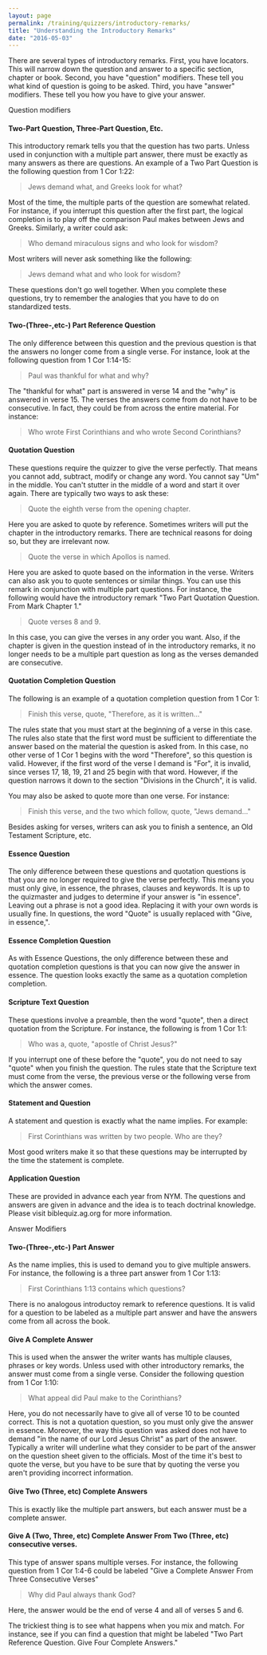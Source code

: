 ```yaml
---
layout: page
permalink: /training/quizzers/introductory-remarks/
title: "Understanding the Introductory Remarks"
date: "2016-05-03"
---
```


There are several types of introductory remarks. First, you have locators. This will narrow down the question and answer to a specific section, chapter or book. Second, you have "question" modifiers. These tell you what kind of question is going to be asked. Third, you have "answer" modifiers. These tell you how you have to give your answer.

Question modifiers

#### Two-Part Question, Three-Part Question, Etc.

This introductory remark tells you that the question has two parts. Unless used in conjunction with a multiple part answer, there must be exactly as many answers as there are questions. An example of a Two Part Question is the following question from 1 Cor 1:22:

> Jews demand what, and Greeks look for what?

Most of the time, the multiple parts of the question are somewhat related. For instance, if you interrupt this question after the first part, the logical completion is to play off the comparison Paul makes between Jews and Greeks. Similarly, a writer could ask:

> Who demand miraculous signs and who look for wisdom?

Most writers will never ask something like the following:

> Jews demand what and who look for wisdom?

These questions don't go well together. When you complete these questions, try to remember the analogies that you have to do on standardized tests.

#### Two-(Three-,etc-) Part Reference Question

The only difference between this question and the previous question is that the answers no longer come from a single verse. For instance, look at the following question from 1 Cor 1:14-15:

> Paul was thankful for what and why?

The "thankful for what" part is answered in verse 14 and the "why" is answered in verse 15. The verses the answers come from do not have to be consecutive. In fact, they could be from across the entire material. For instance:

> Who wrote First Corinthians and who wrote Second Corinthians?

#### Quotation Question

These questions require the quizzer to give the verse perfectly. That means you cannot add, subtract, modify or change any word. You cannot say "Um" in the middle. You can't stutter in the middle of a word and start it over again. There are typically two ways to ask these:

> Quote the eighth verse from the opening chapter.

Here you are asked to quote by reference. Sometimes writers will put the chapter in the introductory remarks. There are technical reasons for doing so, but they are irrelevant now.

> Quote the verse in which Apollos is named.

Here you are asked to quote based on the information in the verse. Writers can also ask you to quote sentences or similar things. You can use this remark in conjunction with multiple part questions. For instance, the following would have the introductory remark "Two Part Quotation Question. From Mark Chapter 1."

> Quote verses 8 and 9.

In this case, you can give the verses in any order you want. Also, if the chapter is given in the question instead of in the introductory remarks, it no longer needs to be a multiple part question as long as the verses demanded are consecutive.

#### Quotation Completion Question

The following is an example of a quotation completion question from 1 Cor 1:

> Finish this verse, quote, "Therefore, as it is written..."

The rules state that you must start at the beginning of a verse in this case. The rules also state that the first word must be sufficient to differentiate the answer based on the material the question is asked from. In this case, no other verse of 1 Cor 1 begins with the word "Therefore", so this question is valid. However, if the first word of the verse I demand is "For", it is invalid, since verses 17, 18, 19, 21 and 25 begin with that word. However, if the question narrows it down to the section "Divisions in the Church", it is valid.

You may also be asked to quote more than one verse. For instance:

> Finish this verse, and the two which follow, quote, "Jews demand..."

Besides asking for verses, writers can ask you to finish a sentence, an Old Testament Scripture, etc.

#### Essence Question

The only difference between these questions and quotation questions is that you are no longer required to give the verse perfectly. This means you must only give, in essence, the phrases, clauses and keywords. It is up to the quizmaster and judges to determine if your answer is "in essence". Leaving out a phrase is not a good idea. Replacing it with your own words is usually fine. In questions, the word "Quote" is usually replaced with "Give, in essence,".

#### Essence Completion Question

As with Essence Questions, the only difference between these and quotation completion questions is that you can now give the answer in essence. The question looks exactly the same as a quotation completion completion.

#### Scripture Text Question

These questions involve a preamble, then the word "quote", then a direct quotation from the Scripture. For instance, the following is from 1 Cor 1:1:

> Who was a, quote, "apostle of Christ Jesus?"

If you interrupt one of these before the "quote", you do not need to say "quote" when you finish the question. The rules state that the Scripture text must come from the verse, the previous verse or the following verse from which the answer comes.

#### Statement and Question

A statement and question is exactly what the name implies. For example:

> First Corinthians was written by two people. Who are they?

Most good writers make it so that these questions may be interrupted by the time the statement is complete.

#### Application Question

These are provided in advance each year from NYM. The questions and answers are given in advance and the idea is to teach doctrinal knowledge. Please visit biblequiz.ag.org for more information.

Answer Modifiers

#### Two-(Three-,etc-) Part Answer

As the name implies, this is used to demand you to give multiple answers. For instance, the following is a three part answer from 1 Cor 1:13:

> First Corinthians 1:13 contains which questions?

There is no analogous introductoy remark to reference questions. It is valid for a question to be labeled as a multiple part answer and have the answers come from all across the book.

#### Give A Complete Answer

This is used when the answer the writer wants has multiple clauses, phrases or key words. Unless used with other introductory remarks, the answer must come from a single verse. Consider the following question from 1 Cor 1:10:

> What appeal did Paul make to the Corinthians?

Here, you do not necessarily have to give all of verse 10 to be counted correct. This is not a quotation question, so you must only give the answer in essence. Moreover, the way this question was asked does not have to demand "in the name of our Lord Jesus Christ" as part of the answer. Typically a writer will underline what they consider to be part of the answer on the question sheet given to the officials. Most of the time it's best to quote the verse, but you have to be sure that by quoting the verse you aren't providing incorrect information.

#### Give Two (Three, etc) Complete Answers

This is exactly like the multiple part answers, but each answer must be a complete answer.

#### Give A (Two, Three, etc) Complete Answer From Two (Three, etc) consecutive verses.

This type of answer spans multiple verses. For instance, the following question from 1 Cor 1:4-6 could be labeled "Give a Complete Answer From Three Consecutive Verses"

> Why did Paul always thank God?

Here, the answer would be the end of verse 4 and all of verses 5 and 6.

The trickiest thing is to see what happens when you mix and match. For instance, see if you can find a question that might be labeled "Two Part Reference Question. Give Four Complete Answers."
